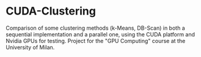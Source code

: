 # CUDA-Clustering
 Comparison of some clustering methods (k-Means, DB-Scan) in both a sequential implementation and a parallel one, using the CUDA platform and Nvidia GPUs for testing. Project for the "GPU Computing" course at the University of Milan.
